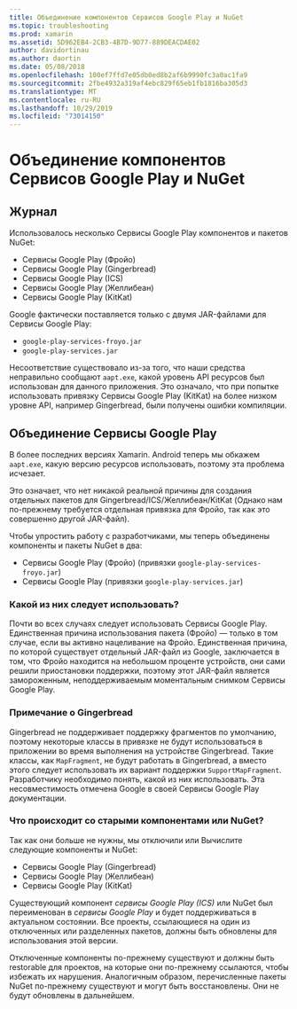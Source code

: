 ```yaml
---
title: Объединение компонентов Сервисов Google Play и NuGet
ms.topic: troubleshooting
ms.prod: xamarin
ms.assetid: 5D962EB4-2CB3-4B7D-9D77-889DEACDAE02
author: davidortinau
ms.author: daortin
ms.date: 05/08/2018
ms.openlocfilehash: 100ef7ffd7e05db0ed8b2af6b9990fc3a0ac1fa9
ms.sourcegitcommit: 2fbe4932a319af4ebc829f65eb1fb1816ba305d3
ms.translationtype: MT
ms.contentlocale: ru-RU
ms.lasthandoff: 10/29/2019
ms.locfileid: "73014150"
---
```

# <a name="unifying-google-play-services-components-and-nuget"></a>Объединение компонентов Сервисов Google Play и NuGet

## <a name="history"></a>Журнал

Использовалось несколько Сервисы Google Play компонентов и пакетов NuGet:

- Сервисы Google Play (Фройо)
- Сервисы Google Play (Gingerbread)
- Сервисы Google Play (ICS)
- Сервисы Google Play (Желлибеан)
- Сервисы Google Play (KitKat)

Google фактически поставляется только с двумя JAR-файлами для Сервисы Google Play:

- `google-play-services-froyo.jar`
- `google-play-services.jar`

Несоответствие существовало из-за того, что наши средства неправильно сообщают `aapt.exe`, какой уровень API ресурсов был использован для данного приложения. Это означало, что при попытке использовать привязку Сервисы Google Play (KitKat) на более низком уровне API, например Gingerbread, были получены ошибки компиляции.

## <a name="unifying-google-play-services"></a>Объединение Сервисы Google Play

В более последних версиях Xamarin. Android теперь мы обкажем `aapt.exe`, какую версию ресурсов использовать, поэтому эта проблема исчезает.

Это означает, что нет никакой реальной причины для создания отдельных пакетов для Gingerbread/ICS/Желлибеан/KitKat (Однако нам по-прежнему требуется отдельная привязка для Фройо, так как это совершенно другой JAR-файл).

Чтобы упростить работу с разработчиками, мы теперь объединены компоненты и пакеты NuGet в два:

- Сервисы Google Play (Фройо) (привязки `google-play-services-froyo.jar`)
- Сервисы Google Play (привязки `google-play-services.jar`)

### <a name="which-one-should-be-used"></a>Какой из них следует использовать?

Почти во всех случаях следует использовать Сервисы Google Play. Единственная причина использования пакета (Фройо) — только в том случае, если вы активно нацеливание на Фройо. Единственная причина, по которой существует отдельный JAR-файл из Google, заключается в том, что Фройо находится на небольшом проценте устройств, они сами решили приостановки поддержки, поэтому этот JAR-файл является замороженным, неподдерживаемым моментальным снимком Сервисы Google Play.

### <a name="note-about-gingerbread"></a>Примечание о Gingerbread

Gingerbread не поддерживает поддержку фрагментов по умолчанию, поэтому некоторые классы в привязке не будут использоваться в приложении во время выполнения на устройстве Gingerbread. Такие классы, как `MapFragment`, не будут работать в Gingerbread, а вместо этого следует использовать их вариант поддержки `SupportMapFragment`. Разработчику необходимо понять, какой из них использовать. Эта несовместимость отмечена Google в своей Сервисы Google Play документации.

### <a name="what-happens-to-the-old-componentsnugets"></a>Что происходит со старыми компонентами или NuGet?

Так как они больше не нужны, мы отключили или Вычислите следующие компоненты и NuGet:

- Сервисы Google Play (Gingerbread)
- Сервисы Google Play (Желлибеан)
- Сервисы Google Play (KitKat)

Существующий компонент _сервисы Google Play (ICS)_ или NuGet был переименован в _сервисы Google Play_ и будет поддерживаться в актуальном состоянии. Все проекты, ссылающиеся на один из отключенных или разделенных пакетов, должны быть обновлены для использования этой версии.

Отключенные компоненты по-прежнему существуют и должны быть restorable для проектов, на которые они по-прежнему ссылаются, чтобы избежать их нарушения. Аналогичным образом, перечисленные пакеты NuGet по-прежнему существуют и могут быть восстановлены. Они не будут обновлены в дальнейшем.
